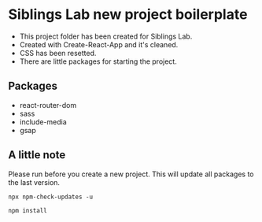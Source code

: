 # Siblings Lab new project boilerplate

- This project folder has been created for Siblings Lab.
- Created with Create-React-App and it's cleaned.
- CSS has been resetted.
- There are little packages for starting the project.

## Packages

- react-router-dom
- sass
- include-media
- gsap

## A little note

Please run before you create a new project.
This will update all packages to the last version.

`npx npm-check-updates -u`

`npm install`
